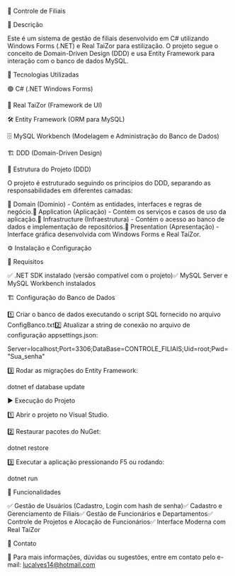 🏢 Controle de Filiais

📌 Descrição

Este é um sistema de gestão de filiais desenvolvido em C# utilizando Windows Forms (.NET) e Real TaiZor para estilização. O projeto segue o conceito de Domain-Driven Design (DDD) e usa Entity Framework para interação com o banco de dados MySQL.

🚀 Tecnologias Utilizadas

🟢 C# (.NET Windows Forms)

🎨 Real TaiZor (Framework de UI)

🛠 Entity Framework (ORM para MySQL)

🗄 MySQL Workbench (Modelagem e Administração do Banco de Dados)

🏗 DDD (Domain-Driven Design)

📂 Estrutura do Projeto (DDD)

O projeto é estruturado seguindo os princípios do DDD, separando as responsabilidades em diferentes camadas:

🔹 Domain (Domínio) - Contém as entidades, interfaces e regras de negócio.🔹 Application (Aplicação) - Contém os serviços e casos de uso da aplicação.🔹 Infrastructure (Infraestrutura) - Contém o acesso ao banco de dados e implementação de repositórios.🔹 Presentation (Apresentação) - Interface gráfica desenvolvida com Windows Forms e Real TaiZor.

⚙️ Instalação e Configuração

🔧 Requisitos

✅ .NET SDK instalado (versão compatível com o projeto)✅ MySQL Server e MySQL Workbench instalados

🏗 Configuração do Banco de Dados

1️⃣ Criar o banco de dados executando o script SQL fornecido no arquivo ConfigBanco.txt2️⃣ Atualizar a string de conexão no arquivo de configuração appsettings.json:

Server=localhost;Port=3306;DataBase=CONTROLE_FILIAIS;Uid=root;Pwd="Sua_senha"

3️⃣ Rodar as migrações do Entity Framework:

dotnet ef database update

▶️ Execução do Projeto

1️⃣ Abrir o projeto no Visual Studio.

2️⃣ Restaurar pacotes do NuGet:

dotnet restore

3️⃣ Executar a aplicação pressionando F5 ou rodando:

dotnet run

📌 Funcionalidades

✅ Gestão de Usuários (Cadastro, Login com hash de senha)✅ Cadastro e Gerenciamento de Filiais✅ Gestão de Funcionários e Departamentos✅ Controle de Projetos e Alocação de Funcionários✅ Interface Moderna com Real TaiZor

📩 Contato

📧 Para mais informações, dúvidas ou sugestões, entre em contato pelo e-mail: lucalves14@hotmail.com
